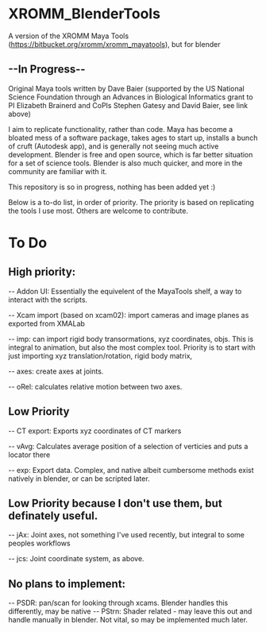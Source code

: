 # XROMM_BlenderTools
A version of the XROMM Maya Tools (https://bitbucket.org/xromm/xromm_mayatools), but for blender 

## --In Progress--

Original Maya tools written by Dave Baier (supported by the US National Science Foundation through an Advances in Biological Informatics grant to PI Elizabeth Brainerd and CoPIs Stephen Gatesy and David Baier, see link above)

I aim to replicate functionality, rather than code.  Maya has become a bloated mess of a software package, takes ages to start up, installs a bunch of cruft (Autodesk app), and is generally not seeing much active development.  Blender is free and open source, which is far better situation for a set of science tools.  Blender is also much quicker, and more in the community are familiar with it.

This repository is so in progress, nothing has been added yet :)

Below is a to-do list, in order of priority.  The priority is based on replicating the tools I use most.  Others are welcome to contribute.

# To Do

## High priority:

-- Addon UI: Essentially the equivelent of the MayaTools shelf, a way to interact with the scripts.

-- Xcam import (based on xcam02): import cameras and image planes as exported from XMALab

-- imp:  can import rigid body transormations, xyz coordinates, objs.  This is integral to animation, but also the most complex tool. Priority is to start with just importing xyz translation/rotation, rigid body matrix, 
 
-- axes: create axes at joints.

-- oRel: calculates relative motion between two axes.
 
## Low Priority 

-- CT export: Exports xyz coordinates of CT markers

-- vAvg: Calculates average position of a selection of verticies and puts a locator there

-- exp: Export data.  Complex, and native albeit cumbersome methods exist natively in blender, or can be scripted later.

## Low Priority because I don't use them, but definately useful.

-- jAx: Joint axes, not something I've used recently, but integral to some peoples workflows

-- jcs: Joint coordinate system, as above.

## No plans to implement:

-- PSDR: pan/scan for looking through xcams.  Blender handles this differently, may be native
-- PStrn: Shader related - may leave this out and handle manually in blender.  Not vital, so may be implemented much later.
